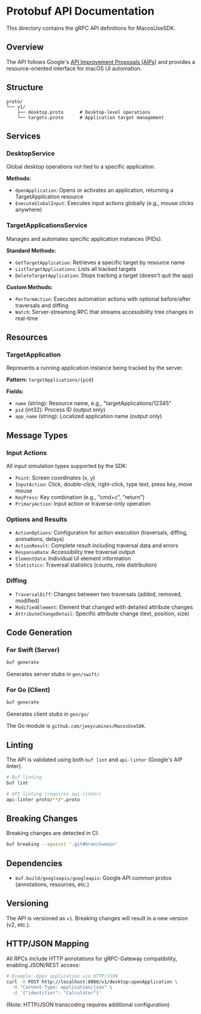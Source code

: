 # Protobuf API Documentation

This directory contains the gRPC API definitions for MacosUseSDK.

## Overview

The API follows Google's [API Improvement Proposals (AIPs)](https://google.aip.dev/) and provides a resource-oriented interface for macOS UI automation.

## Structure

```
proto/
└── v1/
    ├── desktop.proto      # Desktop-level operations
    └── targets.proto      # Application target management
```

## Services

### DesktopService

Global desktop operations not tied to a specific application.

**Methods:**
- `OpenApplication`: Opens or activates an application, returning a TargetApplication resource
- `ExecuteGlobalInput`: Executes input actions globally (e.g., mouse clicks anywhere)

### TargetApplicationsService

Manages and automates specific application instances (PIDs).

**Standard Methods:**
- `GetTargetApplication`: Retrieves a specific target by resource name
- `ListTargetApplications`: Lists all tracked targets
- `DeleteTargetApplication`: Stops tracking a target (doesn't quit the app)

**Custom Methods:**
- `PerformAction`: Executes automation actions with optional before/after traversals and diffing
- `Watch`: Server-streaming RPC that streams accessibility tree changes in real-time

## Resources

### TargetApplication

Represents a running application instance being tracked by the server.

**Pattern:** `targetApplications/{pid}`

**Fields:**
- `name` (string): Resource name, e.g., "targetApplications/12345"
- `pid` (int32): Process ID (output only)
- `app_name` (string): Localized application name (output only)

## Message Types

### Input Actions

All input simulation types supported by the SDK:

- `Point`: Screen coordinates (x, y)
- `InputAction`: Click, double-click, right-click, type text, press key, move mouse
- `KeyPress`: Key combination (e.g., "cmd+c", "return")
- `PrimaryAction`: Input action or traverse-only operation

### Options and Results

- `ActionOptions`: Configuration for action execution (traversals, diffing, animations, delays)
- `ActionResult`: Complete result including traversal data and errors
- `ResponseData`: Accessibility tree traversal output
- `ElementData`: Individual UI element information
- `Statistics`: Traversal statistics (counts, role distribution)

### Diffing

- `TraversalDiff`: Changes between two traversals (added, removed, modified)
- `ModifiedElement`: Element that changed with detailed attribute changes
- `AttributeChangeDetail`: Specific attribute change (text, position, size)

## Code Generation

### For Swift (Server)

```bash
buf generate
```

Generates server stubs in `gen/swift/`

### For Go (Client)

```bash
buf generate
```

Generates client stubs in `gen/go/`

The Go module is `github.com/joeycumines/MacosUseSDK`.

## Linting

The API is validated using both `buf lint` and `api-linter` (Google's AIP linter).

```bash
# Buf linting
buf lint

# API linting (requires api-linter)
api-linter proto/**/*.proto
```

## Breaking Changes

Breaking changes are detected in CI:

```bash
buf breaking --against '.git#branch=main'
```

## Dependencies

- `buf.build/googleapis/googleapis`: Google API common protos (annotations, resources, etc.)

## Versioning

The API is versioned as `v1`. Breaking changes will result in a new version (v2, etc.).

## HTTP/JSON Mapping

All RPCs include HTTP annotations for gRPC-Gateway compatibility, enabling JSON/REST access:

```bash
# Example: Open application via HTTP/JSON
curl -X POST http://localhost:8080/v1/desktop:openApplication \
  -H "Content-Type: application/json" \
  -d '{"identifier": "Calculator"}'
```

(Note: HTTP/JSON transcoding requires additional configuration)
